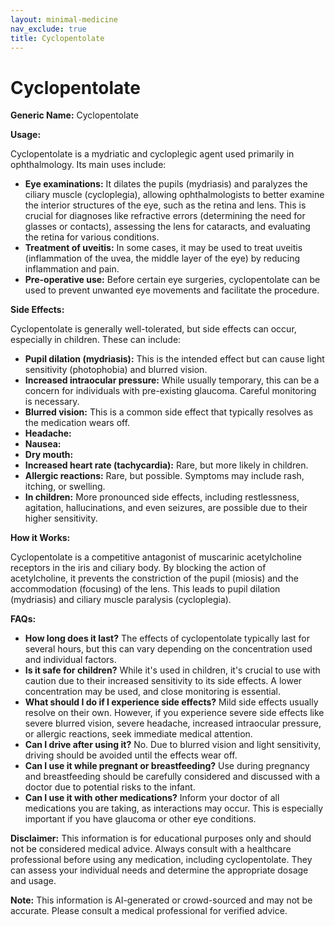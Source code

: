 ```yaml
---
layout: minimal-medicine
nav_exclude: true
title: Cyclopentolate
---
```


# Cyclopentolate

**Generic Name:** Cyclopentolate

**Usage:**

Cyclopentolate is a mydriatic and cycloplegic agent used primarily in ophthalmology.  Its main uses include:

* **Eye examinations:**  It dilates the pupils (mydriasis) and paralyzes the ciliary muscle (cycloplegia), allowing ophthalmologists to better examine the interior structures of the eye, such as the retina and lens. This is crucial for diagnoses like refractive errors (determining the need for glasses or contacts), assessing the lens for cataracts, and evaluating the retina for various conditions.
* **Treatment of uveitis:** In some cases, it may be used to treat uveitis (inflammation of the uvea, the middle layer of the eye) by reducing inflammation and pain.
* **Pre-operative use:**  Before certain eye surgeries, cyclopentolate can be used to prevent unwanted eye movements and facilitate the procedure.


**Side Effects:**

Cyclopentolate is generally well-tolerated, but side effects can occur, especially in children.  These can include:

* **Pupil dilation (mydriasis):** This is the intended effect but can cause light sensitivity (photophobia) and blurred vision.
* **Increased intraocular pressure:** While usually temporary, this can be a concern for individuals with pre-existing glaucoma.  Careful monitoring is necessary.
* **Blurred vision:**  This is a common side effect that typically resolves as the medication wears off.
* **Headache:**
* **Nausea:**
* **Dry mouth:**
* **Increased heart rate (tachycardia):** Rare, but more likely in children.
* **Allergic reactions:**  Rare, but possible.  Symptoms may include rash, itching, or swelling.
* **In children:**  More pronounced side effects, including restlessness, agitation, hallucinations, and even seizures, are possible due to their higher sensitivity.


**How it Works:**

Cyclopentolate is a competitive antagonist of muscarinic acetylcholine receptors in the iris and ciliary body.  By blocking the action of acetylcholine, it prevents the constriction of the pupil (miosis) and the accommodation (focusing) of the lens. This leads to pupil dilation (mydriasis) and ciliary muscle paralysis (cycloplegia).


**FAQs:**

* **How long does it last?** The effects of cyclopentolate typically last for several hours, but this can vary depending on the concentration used and individual factors.
* **Is it safe for children?** While it's used in children, it's crucial to use with caution due to their increased sensitivity to its side effects.  A lower concentration may be used, and close monitoring is essential.
* **What should I do if I experience side effects?**  Mild side effects usually resolve on their own.  However, if you experience severe side effects like severe blurred vision, severe headache, increased intraocular pressure, or allergic reactions, seek immediate medical attention.
* **Can I drive after using it?** No.  Due to blurred vision and light sensitivity, driving should be avoided until the effects wear off.
* **Can I use it while pregnant or breastfeeding?**  Use during pregnancy and breastfeeding should be carefully considered and discussed with a doctor due to potential risks to the infant.
* **Can I use it with other medications?**  Inform your doctor of all medications you are taking, as interactions may occur.  This is especially important if you have glaucoma or other eye conditions.


**Disclaimer:** This information is for educational purposes only and should not be considered medical advice. Always consult with a healthcare professional before using any medication, including cyclopentolate.  They can assess your individual needs and determine the appropriate dosage and usage.


**Note:** This information is AI-generated or crowd-sourced and may not be accurate. Please consult a medical professional for verified advice.